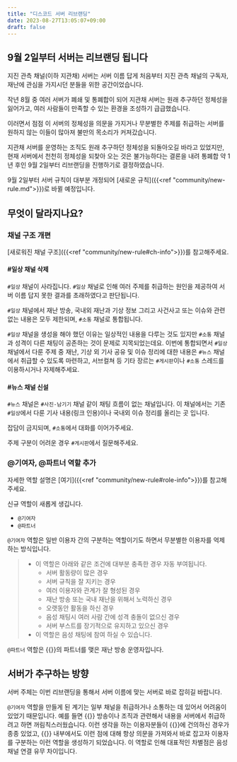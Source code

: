```yaml
---
title: "디스코드 서버 리브랜딩"
date: 2023-08-27T13:05:07+09:00
draft: false
---
```

## 9월 2일부터 서버는 리브랜딩 됩니다

지진 관측 채널(이하 지관채) 서버는 서버 이름 답게 처음부터 지진 관측 채널의 구독자, 재난에 관심을 가지시던 분들을 위한 공간이었습니다.

작년 8월 중 여러 서버가 폐쇄 및 통폐합이 되어 지관채 서버는 원래 추구하던 정체성을 잃어가고, 여러 사람들이 만족할 수 있는 환경을 조성하기 급급했습니다.

이러면서 점점 이 서버의 정체성을 의문을 가지거나 무분별한 주제를 취급하는 서버를 원하지 않는 이들이 많아져 불만의 목소리가 커져갔습니다.

지관채 서버를 운영하는 조직도 원래 추구하던 정체성을 되돌아오길 바라고 있었지만, 현재 서버에서 천천히 정체성을 되찾아 오는 것은 불가능하다는 결론을 내려 통폐합 약 1년 후인 9월 2일부터 리브랜딩을 진행하기로 결정하였습니다.

9월 2일부터 서버 규칙이 대부분 개정되어 [새로운 규칙]({{<ref "community/new-rule.md">}})로 바뀔 예정입니다.

## 무엇이 달라지나요?

### 채널 구조 개편

[새로워진 채널 구조]({{<ref "community/new-rule#ch-info">}})를 참고해주세요.

#### #일상 채널 삭제
`#일상` 채널이 사라집니다. `#일상` 채널로 인해 여러 주제를 취급하는 원인을 제공하여 서버 이름 답지 못한 결과를 초래하였다고 판단됩니다.

`#일상` 채널에서 재난 방송, 국내외 재난과 기상 정보 그리고 사건사고 또는 이슈와 관련 없는 내용은 모두 제한되며, `#소통` 채널로 통합됩니다.

`#일상` 채널을 생성을 해야 했던 이유는 일상적인 내용을 다루는 것도 있지만 `#소통` 채널과 성격이 다른 채팅이 공존하는 것이 문제로 지목되었는데요. 이번에 통합되면서 `#일상` 채널에서 다룬 주제 중 재난, 기상 외 기사 공유 및 이슈 정리에 대한 내용은 `#뉴스` 채널에서 취급할 수 있도록 마련하고, 서브컬쳐 등 기타 장르는 `#게시판`이나 `#소통` 스레드를 이용하시거나 자제해주세요.

#### #뉴스 채널 신설

`#뉴스` 채널은 `#사진-남기기` 채널 같이 채팅 흐름이 없는 채널입니다. 이 채널에서는 기존 `#일상`에서 다룬 기사 내용(링크 인용)이나 국내외 이슈 정리를 올리는 곳 입니다.

잡담이 금지되며, `#소통`에서 대화를 이어가주세요.

주제 구분이 어려운 경우 `#게시판`에서 질문해주세요.

### @기여자, @파트너 역할 추가

자세한 역할 설명은 [여기]({{<ref "community/new-rule#role-info">}})를 참고해주세요.

신규 역할이 새롭게 생깁니다.

- `@기여자`
- `@파트너`

`@기여자` 역할은 일반 이용자 간의 구분하는 역할이기도 하면서 무분별한 이용자를 억제하는 방식입니다.

> - 이 역할은 아래와 같은 조건에 대부분 충족한 경우 자동 부여됩니다.
>   - 서버 활동량이 많은 경우
>   - 서버 규칙을 잘 지키는 경우
>   - 여러 이용자와 관계가 잘 형성된 경우
>   - 재난 방송 또는 국내 재난을 위해서 노력하신 경우
>   - 오랫동안 활동을 하신 경우
>   - 음성 채팅시 여러 사람 간에 성격 충돌이 없으신 경우
>   - 서버 부스트를 장기적으로 유지하고 있으신 경우
> - 이 역할은 음성 채팅에 참여 하실 수 있습니다.

`@파트너` 역할은 {{<brandName>}}의 파트너를 맺은 재난 방송 운영자입니다.

## 서버가 추구하는 방향

서버 주체는 이번 리브랜딩을 통해서 서버 이름에 맞는 서버로 바로 잡히길 바랍니다.

`@기여자` 역할을 만들게 된 계기는 일부 채널을 취급하거나 소통하는 데 있어서 어려움이 있었기 때문입니다. 예를 들면 {{<brandName>}} 방송이나 조직과 관련해서 내용을 서버에서 취급하려고 하면 꺼림칙스러웠습니다. 이런 생각을 하는 이용자분들이 {{<brandName>}}에 건의하신 경우가 종종 있었고, {{<brandName>}} 내부에서도 이런 점에 대해 항상 의문을 가져와서 바로 잡고자 이용자를 구분하는 이런 역할을 생성하기 되었습니다. 이 역할로 인해 대표적인 차별점은 음성 채널 연결 유무 차이입니다.
